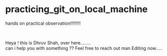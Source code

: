 # practicing_git_on_local_machine
hands on practical observation!!!!!!!!

<br>

Heya ! this is Dhruv Shah, over here........
<br>
can i help you with something ?? Feel free to reach out man
Editing now.....